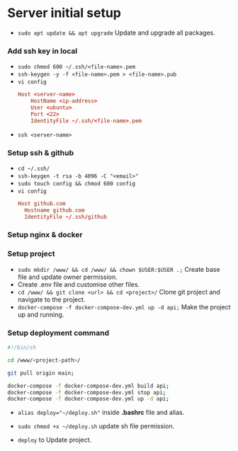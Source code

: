 # Server initial setup

- `sudo apt update && apt upgrade` Update and upgrade all packages.

### Add ssh key in local

- `sudo chmod 600 ~/.ssh/<file-name>.pem`
- `ssh-keygen -y -f <file-name>.pem > <file-name>.pub`
- `vi config`
    ```conf
    Host <server-name>
        HostName <ip-address>
        User <ubuntu>
        Port <22>
        IdentityFile ~/.ssh/<file-name>.pem
    ```
- `ssh <server-name>`

### Setup ssh & github
- `cd ~/.ssh/`
- `ssh-keygen -t rsa -b 4096 -C "<email>"`
- `sudo touch config && chmod 600 config`
- `vi config`
  ```conf
  Host github.com
    Hostname github.com
    IdentityFile ~/.ssh/github
  ```

### Setup nginx & docker

### Setup project

- `sudo mkdir /www/ && cd /www/ && chown $USER:$USER .;` Create base file and update owner permission.
- Create .env file and customise other files.
- `cd /www/ && git clone <url> && cd <project>/` Clone git project and navigate to the project.
- `docker-compose -f docker-compose-dev.yml up -d api;` Make the project up and running.


### Setup deployment command

```sh
#!/bin/sh

cd /www/<project-path>/

git pull origin main;

docker-compose -f docker-compose-dev.yml build api;
docker-compose -f docker-compose-dev.yml stop api;
docker-compose -f docker-compose-dev.yml up -d api;
```


- `alias deploy="~/deploy.sh"` inside **.bashrc** file and alias.
- `sudo chmod +x ~/deploy.sh` update sh file permission.


- `deploy` to Update project.

